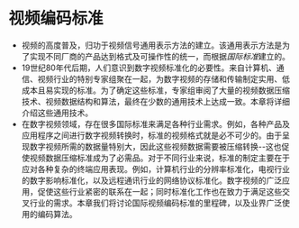 # 视频编码标准

*    视频的高度普及，归功于视频信号通用表示方法的建立。该通用表示方法是为了实现不同厂商的产品达到格式及可操作性的统一，而根据*国际标准*建立的。
*    19世纪80年代后期，人们意识到数字视频标准化的必要性。来自计算机、通信、视频行业的特别专家组聚在一起，为数字视频的存储和传输制定实用、低成本且易实现的标准。为了确定这些标准，专家组审阅了大量的视频数据压缩技术、视频数据结构和算法，最终在少数的通用技术上达成一致。本章将详细介绍这些通用技术。
*    在数字视频领域，存在很多国际标准来满足各种行业需求。例如，各种产品及应用程序之间进行数字视频转换时，标准的视频格式就是必不可少的。由于呈现数字视频所需的数据量特别大，因此这些视频数据需要被压缩转换--这也促使视频数据压缩标准成为了必需品。对于不同行业来说，标准的制定主要在于应对各种复杂的终端应用表现。例如，计算机行业的分辨率标准化，电视行业的数字影响标准化，以及远程通讯行业的网络协议标准化。数字视频的广泛应用，促使这些行业紧密的联系在一起；同时标准化工作也在致力于满足这些交叉行业的需求。本章我们将讨论国际视频编码标准的里程碑，以及业界广泛使用的编码算法。

